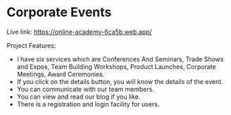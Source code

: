# Corporate Events

Live link: https://online-academy-6ca5b.web.app/

Project Features:
- I have six services which are Conferences And Seminars, Trade Shows and Expos, Team Building Workshops, Product Launches, Corporate Meetings, Award Ceremonies.
- If you click on the details button, you will know the details of the event.
- You can communicate with our team members.
- You can view and read our blog if you like.
- There is a registration and login facility for users.
